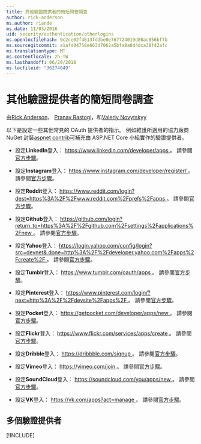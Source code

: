 ```yaml
---
title: 其他驗證提供者的簡短問卷調查
author: rick-anderson
ms.author: riande
ms.date: 11/03/2016
uid: security/authentication/otherlogins
ms.openlocfilehash: 9c2ce02f4613fddbe0e767724019d80ac056bf7b
ms.sourcegitcommit: a1afd04758e663d7062a5bfa8a0d4dca38f42afc
ms.translationtype: MT
ms.contentlocale: zh-TW
ms.lasthandoff: 06/20/2018
ms.locfileid: "36274049"
---
```

# <a name="short-survey-of-other-authentication-providers"></a>其他驗證提供者的簡短問卷調查

<a name="security-authentication-other-logins"></a>

由[Rick Anderson](https://twitter.com/RickAndMSFT)， [Pranav Rastogi](https://github.com/rustd)，和[Valeriy Novytskyy](https://github.com/01binary)

以下是設定一些其他常見的 OAuth 提供者的指示。 例如維護所適用的協力廠商 NuGet 封裝[aspnet contrib](https://www.nuget.org/packages?q=owners%3Aaspnet-contrib+title%3AOAuth)可補充由 ASP.NET Core 小組實作的驗證提供者。

* 設定**LinkedIn**登入： [ https://www.linkedin.com/developer/apps ](https://www.linkedin.com/developer/apps)。 請參閱[官方步驟](https://developer.linkedin.com/docs/oauth2)。

* 設定**Instagram**登入： [ https://www.instagram.com/developer/register/ ](https://www.instagram.com/developer/register/)。 請參閱[官方步驟](https://www.instagram.com/developer/authentication/)。

* 設定**Reddit**登入： [ https://www.reddit.com/login?dest=https%3A%2F%2Fwww.reddit.com%2Fprefs%2Fapps ](https://www.reddit.com/login?dest=https%3A%2F%2Fwww.reddit.com%2Fprefs%2Fapps)。 請參閱[官方步驟](https://github.com/reddit/reddit/wiki/OAuth2-Quick-Start-Example)。

* 設定**Github**登入： [ https://github.com/login?return_to=https%3A%2F%2Fgithub.com%2Fsettings%2Fapplications%2Fnew ](https://github.com/login?return_to=https%3A%2F%2Fgithub.com%2Fsettings%2Fapplications%2Fnew)。 請參閱[官方步驟](https://developer.github.com/v3/oauth/)。

* 設定**Yahoo**登入： [ https://login.yahoo.com/config/login?src=devnet&.done=http%3A%2F%2Fdeveloper.yahoo.com%2Fapps%2Fcreate%2F ](https://login.yahoo.com/config/login?src=devnet&.done=http%3A%2F%2Fdeveloper.yahoo.com%2Fapps%2Fcreate%2F)。 請參閱[官方步驟](https://developer.yahoo.com/bbauth/user.html)。

* 設定**Tumblr**登入： [ https://www.tumblr.com/oauth/apps ](https://www.tumblr.com/oauth/apps)。 請參閱[官方步驟](https://www.tumblr.com/docs/api/v2#auth)。

* 設定**Pinterest**登入： [ https://www.pinterest.com/login/?next=http%3A%2F%2Fdevsite%2Fapps%2F ](https://www.pinterest.com/login/?next=http%3A%2F%2Fdevsite%2Fapps%2F)。 請參閱[官方步驟](https://developers.pinterest.com/docs/api/overview/?)。

* 設定**Pocket**登入： [ https://getpocket.com/developer/apps/new ](https://getpocket.com/developer/apps/new)。 請參閱[官方步驟](https://getpocket.com/developer/docs/authentication)。

* 設定**Flickr**登入： [ https://www.flickr.com/services/apps/create ](https://www.flickr.com/services/apps/create)。 請參閱[官方步驟](https://www.flickr.com/services/api/auth.oauth.html)。

* 設定**Dribble**登入： [ https://dribbble.com/signup ](https://dribbble.com/signup)。 請參閱[官方步驟](http://developer.dribbble.com/v1/oauth/)。

* 設定**Vimeo**登入： [ https://vimeo.com/join ](https://vimeo.com/join)。 請參閱[官方步驟](https://developer.vimeo.com/api/authentication)。

* 設定**SoundCloud**登入： [ https://soundcloud.com/you/apps/new ](https://soundcloud.com/you/apps/new)。 請參閱[官方步驟](https://developers.soundcloud.com/blog/we-love-oauth-2)。

* 設定**VK**登入： [ https://vk.com/apps?act=manage ](https://vk.com/apps?act=manage)。 請參閱[官方步驟](https://vk.com/pages?oid=-17680044&p=Authorizing_Sites)。

## <a name="multiple-authentication-providers"></a>多個驗證提供者

[!INCLUDE[](~/includes/chain-auth-providers.md)]
